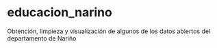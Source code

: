 # educacion_narino
Obtención, limpieza y visualización de algunos de los datos abiertos del departamento de Nariño
